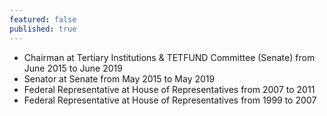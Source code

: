 ```yaml
---
featured: false
published: true
---
```

* Chairman at Tertiary Institutions & TETFUND Committee (Senate) from June 2015 to June 2019
* Senator at Senate from May 2015 to May 2019
* Federal Representative at House of Representatives from 2007 to 2011
* Federal Representative at House of Representatives from 1999 to 2007

